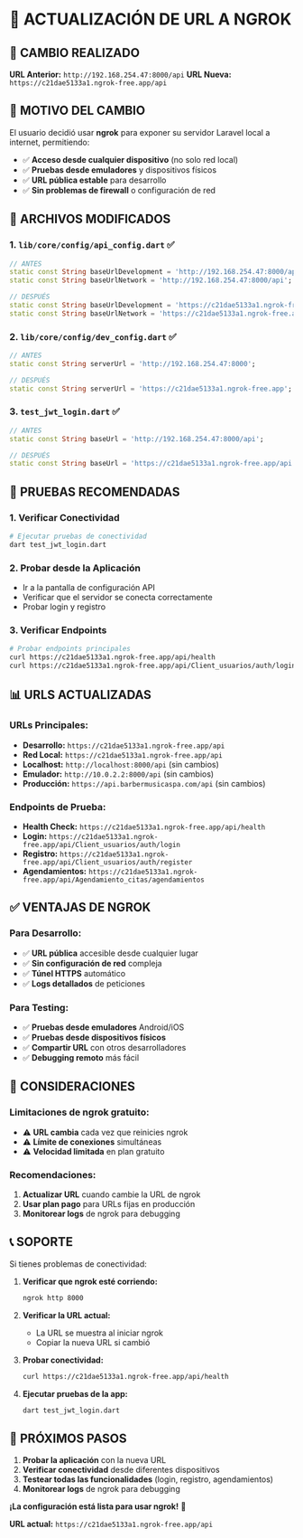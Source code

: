 # 🔄 ACTUALIZACIÓN DE URL A NGROK

## 📍 **CAMBIO REALIZADO**

**URL Anterior:** `http://192.168.254.47:8000/api`
**URL Nueva:** `https://c21dae5133a1.ngrok-free.app/api`

## 🎯 **MOTIVO DEL CAMBIO**

El usuario decidió usar **ngrok** para exponer su servidor Laravel local a internet, permitiendo:
- ✅ **Acceso desde cualquier dispositivo** (no solo red local)
- ✅ **Pruebas desde emuladores** y dispositivos físicos
- ✅ **URL pública estable** para desarrollo
- ✅ **Sin problemas de firewall** o configuración de red

## 📁 **ARCHIVOS MODIFICADOS**

### 1. **`lib/core/config/api_config.dart`** ✅
```dart
// ANTES
static const String baseUrlDevelopment = 'http://192.168.254.47:8000/api';
static const String baseUrlNetwork = 'http://192.168.254.47:8000/api';

// DESPUÉS
static const String baseUrlDevelopment = 'https://c21dae5133a1.ngrok-free.app/api';
static const String baseUrlNetwork = 'https://c21dae5133a1.ngrok-free.app/api';
```

### 2. **`lib/core/config/dev_config.dart`** ✅
```dart
// ANTES
static const String serverUrl = 'http://192.168.254.47:8000';

// DESPUÉS
static const String serverUrl = 'https://c21dae5133a1.ngrok-free.app';
```

### 3. **`test_jwt_login.dart`** ✅
```dart
// ANTES
static const String baseUrl = 'http://192.168.254.47:8000/api';

// DESPUÉS
static const String baseUrl = 'https://c21dae5133a1.ngrok-free.app/api';
```

## 🧪 **PRUEBAS RECOMENDADAS**

### 1. **Verificar Conectividad**
```bash
# Ejecutar pruebas de conectividad
dart test_jwt_login.dart
```

### 2. **Probar desde la Aplicación**
- Ir a la pantalla de configuración API
- Verificar que el servidor se conecta correctamente
- Probar login y registro

### 3. **Verificar Endpoints**
```bash
# Probar endpoints principales
curl https://c21dae5133a1.ngrok-free.app/api/health
curl https://c21dae5133a1.ngrok-free.app/api/Client_usuarios/auth/login
```

## 📊 **URLS ACTUALIZADAS**

### **URLs Principales:**
- **Desarrollo:** `https://c21dae5133a1.ngrok-free.app/api`
- **Red Local:** `https://c21dae5133a1.ngrok-free.app/api`
- **Localhost:** `http://localhost:8000/api` (sin cambios)
- **Emulador:** `http://10.0.2.2:8000/api` (sin cambios)
- **Producción:** `https://api.barbermusicaspa.com/api` (sin cambios)

### **Endpoints de Prueba:**
- **Health Check:** `https://c21dae5133a1.ngrok-free.app/api/health`
- **Login:** `https://c21dae5133a1.ngrok-free.app/api/Client_usuarios/auth/login`
- **Registro:** `https://c21dae5133a1.ngrok-free.app/api/Client_usuarios/auth/register`
- **Agendamientos:** `https://c21dae5133a1.ngrok-free.app/api/Agendamiento_citas/agendamientos`

## ✅ **VENTAJAS DE NGROK**

### **Para Desarrollo:**
- ✅ **URL pública** accesible desde cualquier lugar
- ✅ **Sin configuración de red** compleja
- ✅ **Túnel HTTPS** automático
- ✅ **Logs detallados** de peticiones

### **Para Testing:**
- ✅ **Pruebas desde emuladores** Android/iOS
- ✅ **Pruebas desde dispositivos físicos**
- ✅ **Compartir URL** con otros desarrolladores
- ✅ **Debugging remoto** más fácil

## 🚨 **CONSIDERACIONES**

### **Limitaciones de ngrok gratuito:**
- ⚠️ **URL cambia** cada vez que reinicies ngrok
- ⚠️ **Límite de conexiones** simultáneas
- ⚠️ **Velocidad limitada** en plan gratuito

### **Recomendaciones:**
1. **Actualizar URL** cuando cambie la URL de ngrok
2. **Usar plan pago** para URLs fijas en producción
3. **Monitorear logs** de ngrok para debugging

## 📞 **SOPORTE**

Si tienes problemas de conectividad:

1. **Verificar que ngrok esté corriendo:**
   ```bash
   ngrok http 8000
   ```

2. **Verificar la URL actual:**
   - La URL se muestra al iniciar ngrok
   - Copiar la nueva URL si cambió

3. **Probar conectividad:**
   ```bash
   curl https://c21dae5133a1.ngrok-free.app/api/health
   ```

4. **Ejecutar pruebas de la app:**
   ```bash
   dart test_jwt_login.dart
   ```

## 🚀 **PRÓXIMOS PASOS**

1. **Probar la aplicación** con la nueva URL
2. **Verificar conectividad** desde diferentes dispositivos
3. **Testear todas las funcionalidades** (login, registro, agendamientos)
4. **Monitorear logs** de ngrok para debugging

**¡La configuración está lista para usar ngrok!** 🎉

**URL actual:** `https://c21dae5133a1.ngrok-free.app/api` 